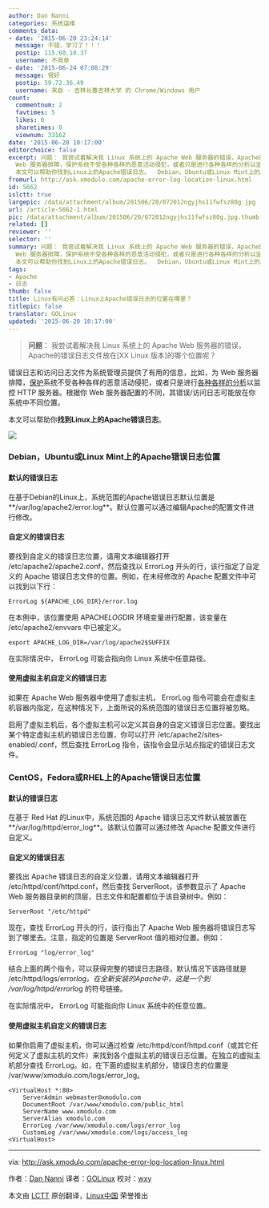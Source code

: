 ```yaml
---
author: Dan Nanni
categories: 系统运维
comments_data:
- date: '2015-06-20 23:24:14'
  message: 不错，学习了！！！
  postip: 115.60.10.37
  username: 不简单
- date: '2015-06-24 07:08:29'
  message: 很好
  postip: 59.72.36.49
  username: 来自 - 吉林长春吉林大学 的 Chrome/Windows 用户
count:
  commentnum: 2
  favtimes: 5
  likes: 0
  sharetimes: 0
  viewnum: 33162
date: '2015-06-20 10:17:00'
editorchoice: false
excerpt: 问题： 我尝试着解决我 Linux 系统上的 Apache Web 服务器的错误，Apache的错误日志文件放在的哪个位置呢？  错误日志和访问日志文件为系统管理员提供了有用的信息，比如，为
  Web 服务器排障，保护系统不受各种各样的恶意活动侵犯，或者只是进行各种各样的分析以监控 HTTP 服务器。根据你 Web 服务器配置的不同，其错误/访问日志可能放在你系统中不同位置。
  本文可以帮助你找到Linux上的Apache错误日志。  Debian，Ubuntu或Linux Mint上的Apache错误日志位置 默认的错误日志 在基于Debian的Linux上，系统范围的Apache错误日志默认位置是/v
fromurl: http://ask.xmodulo.com/apache-error-log-location-linux.html
id: 5662
islctt: true
largepic: /data/attachment/album/201506/20/072012ngyjhs11fwfsz80g.jpg
url: /article-5662-1.html
pic: /data/attachment/album/201506/20/072012ngyjhs11fwfsz80g.jpg.thumb.jpg
related: []
reviewer: ''
selector: ''
summary: 问题： 我尝试着解决我 Linux 系统上的 Apache Web 服务器的错误，Apache的错误日志文件放在的哪个位置呢？  错误日志和访问日志文件为系统管理员提供了有用的信息，比如，为
  Web 服务器排障，保护系统不受各种各样的恶意活动侵犯，或者只是进行各种各样的分析以监控 HTTP 服务器。根据你 Web 服务器配置的不同，其错误/访问日志可能放在你系统中不同位置。
  本文可以帮助你找到Linux上的Apache错误日志。  Debian，Ubuntu或Linux Mint上的Apache错误日志位置 默认的错误日志 在基于Debian的Linux上，系统范围的Apache错误日志默认位置是/v
tags:
- Apache
- 日志
thumb: false
title: Linux有问必答：Linux上Apache错误日志的位置在哪里？
titlepic: false
translator: GOLinux
updated: '2015-06-20 10:17:00'
---
```



> 
> **问题**： 我尝试着解决我 Linux 系统上的 Apache Web 服务器的错误，Apache的错误日志文件放在[XX Linux 版本]的哪个位置呢？
> 
> 
> 


错误日志和访问日志文件为系统管理员提供了有用的信息，比如，为 Web 服务器排障，[保护](/article-5068-1.html)系统不受各种各样的恶意活动侵犯，或者只是进行[各种各样的](/article-5352-1.html)[分析](/article-4405-1.html)以监控 HTTP 服务器。根据你 Web 服务器配置的不同，其错误/访问日志可能放在你系统中不同位置。


本文可以帮助你**找到Linux上的Apache错误日志**。


![](/data/attachment/album/201506/20/072012ngyjhs11fwfsz80g.jpg)


### Debian，Ubuntu或Linux Mint上的Apache错误日志位置


#### 默认的错误日志


在基于Debian的Linux上，系统范围的Apache错误日志默认位置是**/var/log/apache2/error.log**。默认位置可以通过编辑Apache的配置文件进行修改。


#### 自定义的错误日志


要找到自定义的错误日志位置，请用文本编辑器打开 /etc/apache2/apache2.conf，然后查找以 ErrorLog 开头的行，该行指定了自定义的 Apache 错误日志文件的位置。例如，在未经修改的 Apache 配置文件中可以找到以下行：



```
ErrorLog ${APACHE_LOG_DIR}/error.log

```

在本例中，该位置使用 APACHE*LOG*DIR 环境变量进行配置，该变量在 /etc/apache2/envvars 中已被定义。



```
export APACHE_LOG_DIR=/var/log/apache2$SUFFIX

```

在实际情况中， ErrorLog 可能会指向你 Linux 系统中任意路径。


#### 使用虚拟主机自定义的错误日志


如果在 Apache Web 服务器中使用了虚拟主机， ErrorLog 指令可能会在虚拟主机容器内指定，在这种情况下，上面所说的系统范围的错误日志位置将被忽略。


启用了虚拟主机后，各个虚拟主机可以定义其自身的自定义错误日志位置。要找出某个特定虚拟主机的错误日志位置，你可以打开 /etc/apache2/sites-enabled/.conf，然后查找 ErrorLog 指令，该指令会显示站点指定的错误日志文件。


### CentOS，Fedora或RHEL上的Apache错误日志位置


#### 默认的错误日志


在基于 Red Hat 的Linux中，系统范围的 Apache 错误日志文件默认被放置在**/var/log/httpd/error\_log**。该默认位置可以通过修改 Apache 配置文件进行自定义。


#### 自定义的错误日志


要找出 Apache 错误日志的自定义位置，请用文本编辑器打开 /etc/httpd/conf/httpd.conf，然后查找 ServerRoot，该参数显示了 Apache Web 服务器目录树的顶层，日志文件和配置都位于该目录树中。例如：



```
ServerRoot "/etc/httpd"

```

现在，查找 ErrorLog 开头的行，该行指出了 Apache Web 服务器将错误日志写到了哪里去。注意，指定的位置是 ServerRoot 值的相对位置。例如：



```
ErrorLog "log/error_log"

```

结合上面的两个指令，可以获得完整的错误日志路径，默认情况下该路径就是 /etc/httpd/logs/error*log。在全新安装的Apache中，这是一个到 /var/log/httpd/error*log 的符号链接。


在实际情况中， ErrorLog 可能指向你 Linux 系统中的任意位置。


#### 使用虚拟主机自定义的错误日志


如果你启用了虚拟主机，你可以通过检查 /etc/httpd/conf/httpd.conf（或其它任何定义了虚拟主机的文件）来找到各个虚拟主机的错误日志位置。在独立的虚拟主机部分查找 ErrorLog。如，在下面的虚拟主机部分，错误日志的位置是 /var/www/xmodulo.com/logs/error\_log。



```
<VirtualHost *:80>
    ServerAdmin webmaster@xmodulo.com
    DocumentRoot /var/www/xmodulo.com/public_html
    ServerName www.xmodulo.com
    ServerAlias xmodulo.com
    ErrorLog /var/www/xmodulo.com/logs/error_log
    CustomLog /var/www/xmodulo.com/logs/access_log
<VirtualHost>

```



---


via: <http://ask.xmodulo.com/apache-error-log-location-linux.html>


作者：[Dan Nanni](http://ask.xmodulo.com/author/nanni) 译者：[GOLinux](https://github.com/GOLinux) 校对：[wxy](https://github.com/wxy)


本文由 [LCTT](https://github.com/LCTT/TranslateProject) 原创翻译，[Linux中国](https://linux.cn/) 荣誉推出